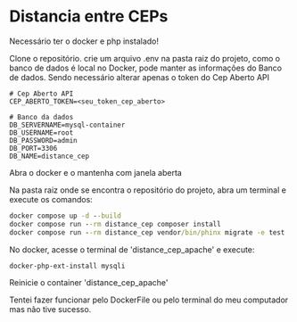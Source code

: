 # Distancia entre CEPs

Necessário ter o docker e php instalado!

Clone o repositório. crie um arquivo .env na pasta raiz do projeto, como o banco de dados é local no Docker, pode manter as informações do Banco de dados. Sendo necessário alterar apenas o token do Cep Aberto API
```.env
# Cep Aberto API
CEP_ABERTO_TOKEN=<seu_token_cep_aberto>

# Banco da dados
DB_SERVERNAME=mysql-container
DB_USERNAME=root
DB_PASSWORD=admin
DB_PORT=3306
DB_NAME=distance_cep
```

Abra o docker e o mantenha com janela aberta


Na pasta raiz onde se encontra o repositório do projeto, abra um terminal e execute os comandos:
```cmd
docker compose up -d --build
docker compose run --rm distance_cep composer install
docker compose run --rm distance_cep vendor/bin/phinx migrate -e test
```

No docker, acesse o terminal de 'distance_cep_apache' e execute:
```cmd
docker-php-ext-install mysqli
```

Reinicie o container 'distance_cep_apache'

Tentei fazer funcionar pelo DockerFile ou pelo terminal do meu computador mas não tive sucesso.
